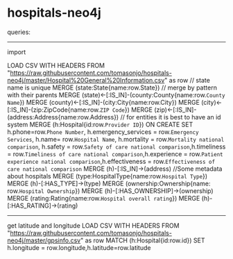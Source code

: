 # hospitals-neo4j

queries:
********************
import

LOAD CSV WITH HEADERS FROM "https://raw.githubusercontent.com/tomasonjo/hospitals-neo4j/master/Hospital%20General%20Information.csv" as row
// state name is unique
MERGE (state:State{name:row.State})
// merge by pattern with their parents
MERGE (state)<-[:IS_IN]-(county:County{name:row.`County Name`})
MERGE (county)<-[:IS_IN]-(city:City{name:row.City})
MERGE (city)<-[:IS_IN]-(zip:ZipCode{name:row.`ZIP Code`})
MERGE (zip)<-[:IS_IN]-(address:Address{name:row.Address})
// for entities it is best to have an id system
MERGE (h:Hospital{id:row.`Provider ID`})
ON CREATE SET h.phone=row.`Phone Number`, h.emergency_services = row.`Emergency Services`, h.name= row.`Hospital Name`, h.mortality = row.`Mortality national comparison`, h.safety = row.`Safety of care national comparison`,h.timeliness = row.`Timeliness of care national comparison`,h.experience = row.`Patient experience national comparison`,h.effectiveness = row.`Effectiveness of care national comparison`
MERGE (h)-[:IS_IN]->(address)
//Some metadata about hospitals
MERGE (type:HospitalType{name:row.`Hospital Type`})
MERGE (h)-[:HAS_TYPE]->(type)
MERGE (ownership:Ownership{name: row.`Hospital Ownership`})
MERGE (h)-[:HAS_OWNERSHIP]->(ownership)
MERGE (rating:Rating{name:row.`Hospital overall rating`})
MERGE (h)-[:HAS_RATING]->(rating)


****
get latitude and longitude
LOAD CSV WITH HEADERS FROM "https://raw.githubusercontent.com/tomasonjo/hospitals-neo4j/master/gpsinfo.csv" as row
MATCH (h:Hospital{id:row.id})
SET h.longitude = row.longitude,h.latitude=row.latitude
